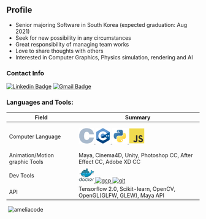 ## Profile
- Senior majoring Software in South Korea (expected graduation: Aug 2021)
- Seek for new possibility in any circumstances  
- Great responsibility of managing team works    
- Love to share thoughts with others 
- Interested in Computer Graphics, Physics simulation, rendering and AI

### Contact Info
[![Linkedin Badge](https://img.shields.io/badge/-LinkedIn-blue?style=flat-square&logo=Linkedin&logoColor=white&link=https://www.linkedin.com/in/seong-yun-byeon-8183a8113/)](https://www.linkedin.com/in/ameliacode007)
[![Gmail Badge](https://img.shields.io/badge/Gmail-d14836?style=flat-square&logo=Gmail&logoColor=white&link=mailto:snugyun01@gmail.com)](mailto:melisdiary@gmail.com)

<h3 align="left">Languages and Tools:</h3>
<link rel="stylesheet" href="profile-css.css">
<table class="tg">
<thead>
  <tr>
    <th class="tg-ysfy">Field</th>
    <th class="tg-ysfy">Summary</th>
  </tr>
</thead>
<tbody>
  <tr>
    <td valign=middle>Computer Language</td>
    <td valign=middle>
      <p align="left"> <a href="https://www.cprogramming.com/" target="_blank"> 
      <img src="https://raw.githubusercontent.com/devicons/devicon/master/icons/c/c-original.svg" alt="c" width="40" height="40"/> </a>
      <a href="https://www.w3schools.com/cpp/" target="_blank"> 
      <img src="https://raw.githubusercontent.com/devicons/devicon/master/icons/cplusplus/cplusplus-original.svg" alt="cplusplus" width="40" height="40"/> </a> 
      <a href="https://www.python.org" target="_blank"> <img src="https://raw.githubusercontent.com/devicons/devicon/master/icons/python/python-original.svg" alt="python" width="40" height="40"/> </a>
      <a href="https://developer.mozilla.org/en-US/docs/Web/JavaScript" target="_blank"> <img src="https://raw.githubusercontent.com/devicons/devicon/master/icons/javascript/javascript-original.svg" alt="javascript" width="40" height="40"/> </a>
      </p></td>
  </tr>
  <tr>
    <td valign=middle>Animation/Motion graphic Tools</td>
    <td valign=middle>
      Maya, Cinema4D, Unity, Photoshop CC, After Effect CC, Adobe XD CC
    </td>
  </tr>
  <tr>
    <td valign=middle>Dev Tools</td>
    <td valign=middle>
     <a href="https://www.docker.com/" target="_blank"> <img src="https://raw.githubusercontent.com/devicons/devicon/master/icons/docker/docker-original-wordmark.svg" alt="docker" width="40" height="40"/> </a>
     <a href="https://cloud.google.com" target="_blank"> <img src="https://www.vectorlogo.zone/logos/google_cloud/google_cloud-icon.svg" alt="gcp" width="40" height="40"/> </a> 
     <a href="https://git-scm.com/" target="_blank"> <img src="https://www.vectorlogo.zone/logos/git-scm/git-scm-icon.svg" alt="git" width="40" height="40"/> </a> 
  
  </td>
  </tr>
  <tr>
    <td valign=middle>API </td>
    <td valign=middle>
      Tensorflow 2.0, Scikit-learn, OpenCV, OpenGL(GLFW, GLEW), Maya API</td>
  </tr>
</tbody>
</table>

<p>&nbsp;<img align="center" src="https://github-readme-stats.vercel.app/api?username=ameliacode&show_icons=true&locale=en" alt="ameliacode" /></p>


